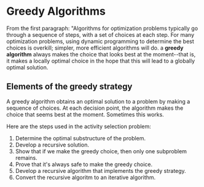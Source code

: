 # Greedy Algorithms

From the first paragraph: "Algorithms for optimization problems typically go through a sequence of steps, with a set of choices at each step. For many optimization problems, using dynamic programming to determine the best choices is overkill; simpler, more efficient algorithms will do. a **greedy algorithm** always makes the choice that looks best at the moment--that is, it makes a locally optimal choice in the hope that this will lead to a globally optimal solution.

## Elements of the greedy strategy

A greedy algorithm obtains an optimal solution to a problem by making a sequence of choices. At each decision point, the algorithm makes the choice that seems best at the moment. Sometimes this works.

Here are the steps used in the activity selection problem:

1. Determine the optimal substructure of the problem.
2. Develop a recursive solution.
3. Show that if we make the greedy choice, then only one subproblem remains.
4. Prove that it's always safe to make the greedy choice.
5. Develop a recursive algorithm that implements the greedy strategy.
6. Convert the recursive algoritm to an iterative algorithm.
